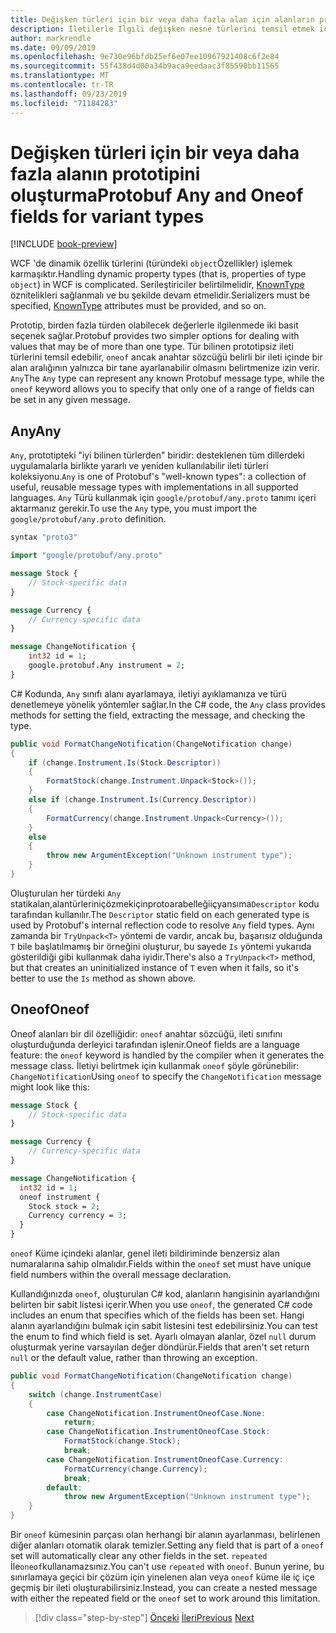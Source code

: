 ```yaml
---
title: Değişken türleri için bir veya daha fazla alan için alanların prototip geliştiriciler için gRPC
description: İletilerle Ilgili değişken nesne türlerini temsil etmek için any türlerini ve oneof anahtar sözcüğünü nasıl kullanacağınızı öğrenin.
author: markrendle
ms.date: 09/09/2019
ms.openlocfilehash: 9e730e96bfdb25ef6e07ee10967921408c6f2e84
ms.sourcegitcommit: 55f438d4d00a34b9aca9eedaac3f85590bb11565
ms.translationtype: MT
ms.contentlocale: tr-TR
ms.lasthandoff: 09/23/2019
ms.locfileid: "71184283"
---
```

# <a name="protobuf-any-and-oneof-fields-for-variant-types"></a><span data-ttu-id="e7aec-103">Değişken türleri için bir veya daha fazla alanın prototipini oluşturma</span><span class="sxs-lookup"><span data-stu-id="e7aec-103">Protobuf Any and Oneof fields for variant types</span></span>

[!INCLUDE [book-preview](../../../includes/book-preview.md)]

<span data-ttu-id="e7aec-104">WCF 'de dinamik özellik türlerini (türündeki `object`Özellikler) işlemek karmaşıktır.</span><span class="sxs-lookup"><span data-stu-id="e7aec-104">Handling dynamic property types (that is, properties of type `object`) in WCF is complicated.</span></span> <span data-ttu-id="e7aec-105">Serileştiriciler belirtilmelidir, [KnownType](xref:System.Runtime.Serialization.KnownTypeAttribute) öznitelikleri sağlanmalı ve bu şekilde devam etmelidir.</span><span class="sxs-lookup"><span data-stu-id="e7aec-105">Serializers must be specified, [KnownType](xref:System.Runtime.Serialization.KnownTypeAttribute) attributes must be provided, and so on.</span></span>

<span data-ttu-id="e7aec-106">Prototip, birden fazla türden olabilecek değerlerle ilgilenmede iki basit seçenek sağlar.</span><span class="sxs-lookup"><span data-stu-id="e7aec-106">Protobuf provides two simpler options for dealing with values that may be of more than one type.</span></span> <span data-ttu-id="e7aec-107">Tür bilinen prototipsiz ileti türlerini temsil edebilir, `oneof` ancak anahtar sözcüğü belirli bir ileti içinde bir alan aralığının yalnızca bir tane ayarlanabilir olmasını belirtmenize izin verir. `Any`</span><span class="sxs-lookup"><span data-stu-id="e7aec-107">The `Any` type can represent any known Protobuf message type, while the `oneof` keyword allows you to specify that only one of a range of fields can be set in any given message.</span></span>

## <a name="any"></a><span data-ttu-id="e7aec-108">Any</span><span class="sxs-lookup"><span data-stu-id="e7aec-108">Any</span></span>

<span data-ttu-id="e7aec-109">`Any`, prototipteki "iyi bilinen türlerden" biridir: desteklenen tüm dillerdeki uygulamalarla birlikte yararlı ve yeniden kullanılabilir ileti türleri koleksiyonu.</span><span class="sxs-lookup"><span data-stu-id="e7aec-109">`Any` is one of Protobuf's "well-known types": a collection of useful, reusable message types with implementations in all supported languages.</span></span> <span data-ttu-id="e7aec-110">`Any` Türü kullanmak için `google/protobuf/any.proto` tanımı içeri aktarmanız gerekir.</span><span class="sxs-lookup"><span data-stu-id="e7aec-110">To use the `Any` type, you must import the `google/protobuf/any.proto` definition.</span></span>

```protobuf
syntax "proto3"

import "google/protobuf/any.proto"

message Stock {
    // Stock-specific data
}

message Currency {
    // Currency-specific data
}

message ChangeNotification {
    int32 id = 1;
    google.protobuf.Any instrument = 2;
}
```

<span data-ttu-id="e7aec-111">C# Kodunda, `Any` sınıfı alanı ayarlamaya, iletiyi ayıklamanıza ve türü denetlemeye yönelik yöntemler sağlar.</span><span class="sxs-lookup"><span data-stu-id="e7aec-111">In the C# code, the `Any` class provides methods for setting the field, extracting the message, and checking the type.</span></span>

```csharp
public void FormatChangeNotification(ChangeNotification change)
{
    if (change.Instrument.Is(Stock.Descriptor))
    {
        FormatStock(change.Instrument.Unpack<Stock>());
    }
    else if (change.Instrument.Is(Currency.Descriptor))
    {
        FormatCurrency(change.Instrument.Unpack<Currency>());
    }
    else
    {
        throw new ArgumentException("Unknown instrument type");
    }
}
```

<span data-ttu-id="e7aec-112">Oluşturulan her türdeki `Any` statikalan,alantürleriniçözmekiçinprotoarabelleğiiçyansıma`Descriptor` kodu tarafından kullanılır.</span><span class="sxs-lookup"><span data-stu-id="e7aec-112">The `Descriptor` static field on each generated type is used by Protobuf's internal reflection code to resolve `Any` field types.</span></span> <span data-ttu-id="e7aec-113">Aynı zamanda bir `TryUnpack<T>` yöntemi de vardır, ancak bu, başarısız olduğunda `T` bile başlatılmamış bir örneğini oluşturur, bu sayede `Is` yöntemi yukarıda gösterildiği gibi kullanmak daha iyidir.</span><span class="sxs-lookup"><span data-stu-id="e7aec-113">There's also a `TryUnpack<T>` method, but that creates an uninitialized instance of `T` even when it fails, so it's better to use the `Is` method as shown above.</span></span>

## <a name="oneof"></a><span data-ttu-id="e7aec-114">Oneof</span><span class="sxs-lookup"><span data-stu-id="e7aec-114">Oneof</span></span>

<span data-ttu-id="e7aec-115">Oneof alanları bir dil özelliğidir: `oneof` anahtar sözcüğü, ileti sınıfını oluşturduğunda derleyici tarafından işlenir.</span><span class="sxs-lookup"><span data-stu-id="e7aec-115">Oneof fields are a language feature: the `oneof` keyword is handled by the compiler when it generates the message class.</span></span> <span data-ttu-id="e7aec-116">İletiyi belirtmek için kullanmak `oneof` şöyle görünebilir: `ChangeNotification`</span><span class="sxs-lookup"><span data-stu-id="e7aec-116">Using `oneof` to specify the `ChangeNotification` message might look like this:</span></span>

```protobuf
message Stock {
    // Stock-specific data
}

message Currency {
    // Currency-specific data
}

message ChangeNotification {
  int32 id = 1;
  oneof instrument {
    Stock stock = 2;
    Currency currency = 3;
  }
}
```

<span data-ttu-id="e7aec-117">`oneof` Küme içindeki alanlar, genel ileti bildiriminde benzersiz alan numaralarına sahip olmalıdır.</span><span class="sxs-lookup"><span data-stu-id="e7aec-117">Fields within the `oneof` set must have unique field numbers within the overall message declaration.</span></span>

<span data-ttu-id="e7aec-118">Kullandığınızda `oneof`, oluşturulan C# kod, alanların hangisinin ayarlandığını belirten bir sabit listesi içerir.</span><span class="sxs-lookup"><span data-stu-id="e7aec-118">When you use `oneof`, the generated C# code includes an enum that specifies which of the fields has been set.</span></span> <span data-ttu-id="e7aec-119">Hangi alanın ayarlandığını bulmak için sabit listesini test edebilirsiniz.</span><span class="sxs-lookup"><span data-stu-id="e7aec-119">You can test the enum to find which field is set.</span></span> <span data-ttu-id="e7aec-120">Ayarlı olmayan alanlar, özel `null` durum oluşturmak yerine varsayılan değer döndürür.</span><span class="sxs-lookup"><span data-stu-id="e7aec-120">Fields that aren't set return `null` or the default value, rather than throwing an exception.</span></span>

```csharp
public void FormatChangeNotification(ChangeNotification change)
{
    switch (change.InstrumentCase)
    {
        case ChangeNotification.InstrumentOneofCase.None:
            return;
        case ChangeNotification.InstrumentOneofCase.Stock:
            FormatStock(change.Stock);
            break;
        case ChangeNotification.InstrumentOneofCase.Currency:
            FormatCurrency(change.Currency);
            break;
        default:
            throw new ArgumentException("Unknown instrument type");
    }
}
```

<span data-ttu-id="e7aec-121">Bir `oneof` kümesinin parçası olan herhangi bir alanın ayarlanması, belirlenen diğer alanları otomatik olarak temizler.</span><span class="sxs-lookup"><span data-stu-id="e7aec-121">Setting any field that is part of a `oneof` set will automatically clear any other fields in the set.</span></span> <span data-ttu-id="e7aec-122">`repeated` İle`oneof`kullanamazsınız.</span><span class="sxs-lookup"><span data-stu-id="e7aec-122">You can't use `repeated` with `oneof`.</span></span> <span data-ttu-id="e7aec-123">Bunun yerine, bu sınırlamaya geçici bir çözüm için yinelenen alan veya `oneof` küme ile iç içe geçmiş bir ileti oluşturabilirsiniz.</span><span class="sxs-lookup"><span data-stu-id="e7aec-123">Instead, you can create a nested message with either the repeated field or the `oneof` set to work around this limitation.</span></span>

>[!div class="step-by-step"]
><span data-ttu-id="e7aec-124">[Önceki](protobuf-reserved.md)
>[İleri](protobuf-enums.md)</span><span class="sxs-lookup"><span data-stu-id="e7aec-124">[Previous](protobuf-reserved.md)
[Next](protobuf-enums.md)</span></span>
